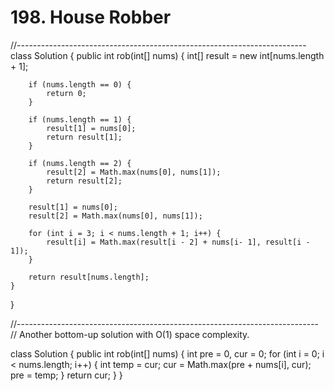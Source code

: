 # 198. House Robber

//------------------------------------------------------------------------ class Solution { public int rob\(int\[\] nums\) { int\[\] result = new int\[nums.length + 1\];

```text
    if (nums.length == 0) {
        return 0;
    }

    if (nums.length == 1) {
        result[1] = nums[0];
        return result[1];
    }

    if (nums.length == 2) {
        result[2] = Math.max(nums[0], nums[1]);
        return result[2];
    } 

    result[1] = nums[0];
    result[2] = Math.max(nums[0], nums[1]);

    for (int i = 3; i < nums.length + 1; i++) {
        result[i] = Math.max(result[i - 2] + nums[i- 1], result[i - 1]);
    }

    return result[nums.length];
}
```

}

//--------------------------------------------------------------------------- // Another bottom-up solution with O\(1\) space complexity.

class Solution { public int rob\(int\[\] nums\) { int pre = 0, cur = 0; for \(int i = 0; i &lt; nums.length; i++\) { int temp = cur; cur = Math.max\(pre + nums\[i\], cur\); pre = temp; } return cur; } }

